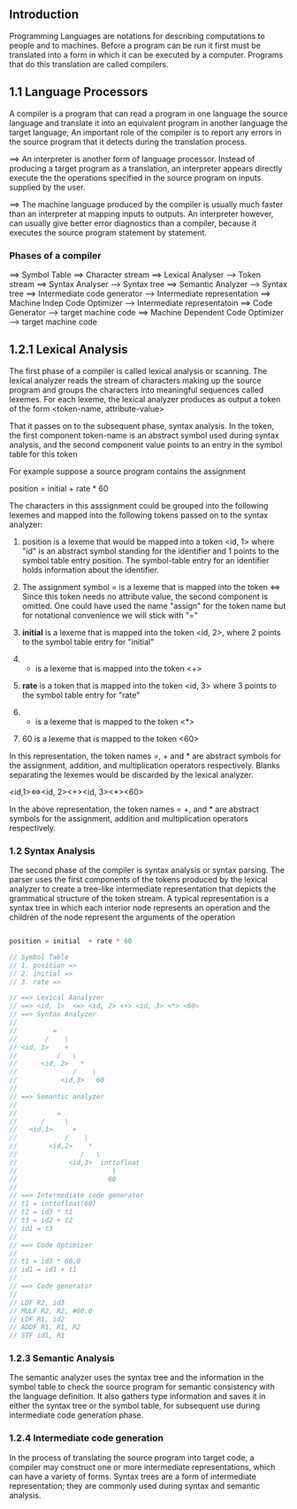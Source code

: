## Introduction

Programming Languages are notations for describing computations to people
and to machines. Before a program can be run it first must be translated
into a form in which it can be executed by a computer.
Programs that do this translation are called compilers.

## 1.1 Language Processors

A compiler is a program that can read a program in one language the source
language and translate it into an equivalent program in another language
the target language;
An important role of the compiler is to report any errors in the source program
that it detects during the translation process.

==> An interpreter is another form of language processor. Instead of producing
a target program as a translation, an interpreter appears directly execute the
the operations specified in the source program on inputs supplied by the user.

==> The machine language produced by the compiler is usually much faster than
an interpreter at mapping inputs to outputs. An interpreter however, can usually
give better error diagnostics than a compiler, because it executes the source program
statement by statement.

### Phases of a compiler

==> Symbol Table
==> Character stream ==> Lexical Analyser --> Token stream ==> Syntax Analyser
--> Syntax tree ==> Semantic Analyzer --> Syntax tree ==> Intermediate code generator
--> Intermediate representation ==> Machine Indep Code Optimizer --> Intermediate representatoin ==> Code Generator --> target machine code ==> Machine Dependent Code
Optimizer --> target machine code

## 1.2.1 Lexical Analysis

The first phase of a compiler is called lexical analysis or scanning. The lexical
analyzer reads the stream of characters making up the source program and groups
the characters into meaningful sequences called lexemes. For each lexeme, the
lexical analyzer produces as output a token of the form
<token-name, attribute-value>

That it passes on to the subsequent phase, syntax analysis. In the token, the
first component token-name is an abstract symbol used during syntax analysis, and
the second component value points to an entry in the symbol table for this token

For example suppose a source program contains the assignment

  position = initial + rate * 60

The characters in this asssignment could be grouped into the following lexemes
and mapped into the following tokens passed on to the syntax analyzer:

1. position is a lexeme that would be mapped into a token <id, 1> where "id" is
an abstract symbol standing for the identifier and 1 points to the symbol table
entry position. The symbol-table entry for an identifier holds information
about the identifier.

2. The assignment symbol = is a lexeme that is mapped into the token <=>
Since this token needs no attribute value, the second component is omitted.
One could have used the name "assign" for the token name but for notational
convenience we will stick with "="

3. **initial** is a lexeme that is mapped into the token <id, 2>, where 2
points to the symbol table entry for "initial"

4. + is a lexeme that is mapped into the token <+>

5. **rate** is a token that is mapped into the token <id, 3> where 3 points
to the symbol table entry for "rate"

6. * is a lexeme that is mapped to the token <*>

7. 60 is a lexeme that is mapped to the token <60>

In this representation, the token names =, + and * are abstract symbols for
the assignment, addition, and multiplication operators respectively.
Blanks separating the lexemes would be discarded by the lexical analyzer.

<id,1><=><id, 2><+><id, 3><*><60>

In the above representation, the token names = +, and * are abstract symbols
for the assignment, addition and multiplication operators respectively.


### 1.2 Syntax Analysis

The second phase of the compiler is syntax analysis or syntax parsing. The parser
uses the first components of the tokens produced by the lexical analyzer to create
a tree-like intermediate representation that depicts the grammatical structure of the token stream. A typical representation is a syntax tree in which each interior
node represents an operation and the children of the node represent the arguments of
the operation

```go

position = initial  + rate * 60

// Symbol Table
// 1. position =>
// 2. initial =>
// 3. rate =>

// ==> Lexical Aanalyzer
// ==> <id, 1>  <=> <id, 2> <+> <id, 3> <*> <60>
// ==> Syntax Analyzer
//
//         =
//       /    \
// <id, 1>    +
//          /   \
//      <id, 2>   *
//              /    \
//           <id,3>   60
//
// ==> Semantic analyzer
//
//          =
//      /     \
//   <id,1>     +
//            /    \
//        <id,2>    *
//                /   \
//             <id,3>  inttofloat
//                        |
//                       60
//
// ==> Intermediate code generator
// t1 = inttofloat(60)
// t2 = id3 * t1
// t3 = id2 + t2
// id1 = t3
//
// ==> Code Optimizer
//
// t1 = id3 * 60.0
// id1 = id1 + t1
//
// ==> Code generator
//
// LDF R2, id3
// MULF R2, R2, #60.0
// LDF R1, id2
// ADDF R1, R1, R2
// STF id1, R1

```


### 1.2.3 Semantic Analysis

The semantic analyzer uses the syntax tree and the information in the symbol table
to check the source program for semantic consistency with the language definition.
It also gathers type information and saves it in either the syntax tree or the symbol
table, for subsequent use during intermediate code generation phase.

### 1.2.4 Intermediate code generation

In the process of translating the source program into target code, a compiler may
construct one or more intermediate representations, which can have a variety of
forms. Syntax trees are a form of intermediate representation; they are commonly
used during syntax and semantic analysis.
